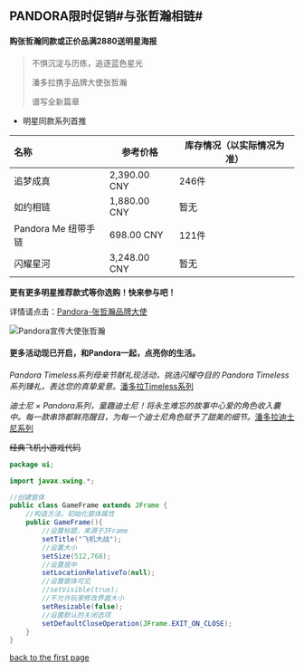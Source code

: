 ## PANDORA限时促销#与张哲瀚相链#

#### 购张哲瀚同款或正价品满2880送明星海报

> 不惧沉淀与历练，追逐蓝色星光
>
> 潘多拉携手品牌大使张哲瀚
>
> 谱写全新篇章

- 明星同款系列首推

| 名称                | 参考价格     | 库存情况（以实际情况为准） |
| :------------------ | ------------ | -------------------------- |
| 追梦成真            | 2,390.00 CNY | 246件                      |
| 如约相链            | 1,880.00 CNY | 暂无                       |
| Pandora Me 纽带手链 | 698.00 CNY   | 121件                      |
| 闪耀星河            | 3,248.00 CNY | 暂无                       |

**更有更多明星推荐款式等你选购！快来参与吧！**

详情请点击：[Pandora-张哲瀚品牌大使](https://cn.pandora.net/zh/jewellery/featured/cn-2021-ZZH/#icid=e:homepage:module0-zzh-celebrity-W16)

![Pandora宣传大使张哲瀚](https://cms-live.pandora.net/resource/responsive-image/1356114/m36-hero-full-width-module-large/lg/20/2021-04-14pandoraxzhangzhehan.jpg)

#### 更多活动现已开启，和Pandora一起，点亮你的生活。

*Pandora Timeless系列母亲节献礼现活动，挑选闪耀夺目的 Pandora Timeless 系列臻礼，表达您的真挚爱意。*[潘多拉Timeless系列](https://cn.pandora.net/zh/jewellery/pandora-timeless-collection/#icid=e:homepage:module3Pandora-timeless-W17)

*迪士尼 × Pandora系列，童趣迪士尼！将永生难忘的故事中心爱的角色收入囊中。每一款串饰都鲜亮醒目，为每一个迪士尼角色赋予了甜美的细节。*[潘多拉迪士尼系列](https://cn.pandora.net/zh/jewellery/disney-collection/#icid=e:homepage:module5PandoraDisney-W17)

~~经典飞机小游戏代码~~

```java
package ui;

import javax.swing.*;

//创建窗体
public class GameFrame extends JFrame {
    //构造方法，初始化窗体属性
    public GameFrame(){
        //设置标题，来源于JFrame
        setTitle("飞机大战");
        //设置大小
        setSize(512,768);
        //设置居中
        setLocationRelativeTo(null);
        //设置窗体可见
        //setVisible(true);
        //不允许玩家修改界面大小
        setResizable(false);
        //设置默认的关闭选项
        setDefaultCloseOperation(JFrame.EXIT_ON_CLOSE);
    }
}
```

[back to the first page]( https://github.com/chggm/English-task/blob/main/README.md )
